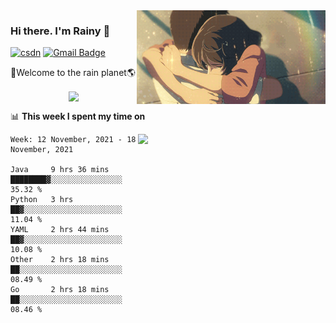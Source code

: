 <img  align='right' height="150" src="https://github.com/LikeRainDay/LikeRainDay/blob/master/pic/img_rain_1.gif?raw=true">



### Hi there. I'm Rainy :lemon:

[![csdn](https://img.shields.io/badge/-csdn-c14438?style=flat-square&logo=c&logoColor=white)](https://blog.csdn.net/qq_15807167)
[![Gmail Badge](https://img.shields.io/badge/-gmail-c14438?style=flat-square&logo=Gmail&logoColor=white&link=mailto:houshuai0816@gmail.com)](mailto:houshuai0816@gmail.com)

🚀Welcome to the rain planet🌎

<center>
<img align='center'  src="https://source.unsplash.com/random/1200x600">
</center>

📊 **This week I spent my time on**

<img align='right'   width="300" src="https://github-readme-stats.vercel.app/api?username=LikeRainDay&show_icons=true&title_color=fff&icon_color=79ff97&text_color=9f9f9f&bg_color=151515">

<!--START_SECTION:waka-->
```text
Week: 12 November, 2021 - 18 November, 2021

Java     9 hrs 36 mins   ████████▓░░░░░░░░░░░░░░░░   35.32 % 
Python   3 hrs           ██▓░░░░░░░░░░░░░░░░░░░░░░   11.04 % 
YAML     2 hrs 44 mins   ██▓░░░░░░░░░░░░░░░░░░░░░░   10.08 % 
Other    2 hrs 18 mins   ██░░░░░░░░░░░░░░░░░░░░░░░   08.49 % 
Go       2 hrs 18 mins   ██░░░░░░░░░░░░░░░░░░░░░░░   08.46 % 
```
<!--END_SECTION:waka-->
